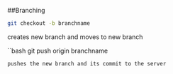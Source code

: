 ##Branching
```bash
git checkout -b branchname
```
creates new branch and moves to new branch

``bash
git push origin branchname
```
pushes the new branch and its commit to the server
